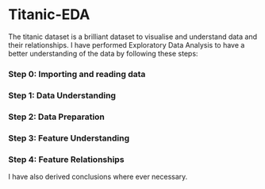 # Titanic-EDA

The titanic dataset is a brilliant dataset to visualise and understand data and their relationships. I have performed Exploratory Data Analysis to have a better understanding of the data by following these steps:

### Step 0: Importing and reading data
### Step 1: Data Understanding
### Step 2: Data Preparation
### Step 3: Feature Understanding
### Step 4: Feature Relationships

I have also derived conclusions where ever necessary.
